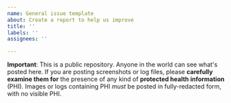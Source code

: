 ```yaml
---
name: General issue template
about: Create a report to help us improve
title: ''
labels: ''
assignees: ''

---
```


**Important**: This is a public repository. Anyone in the world can see what's posted here. If you are posting screenshots or log files, please **carefully examine them for** the presence of any kind of **protected health information** (PHI). Images or logs containing PHI _must_ be posted in fully-redacted form, with no visible PHI.